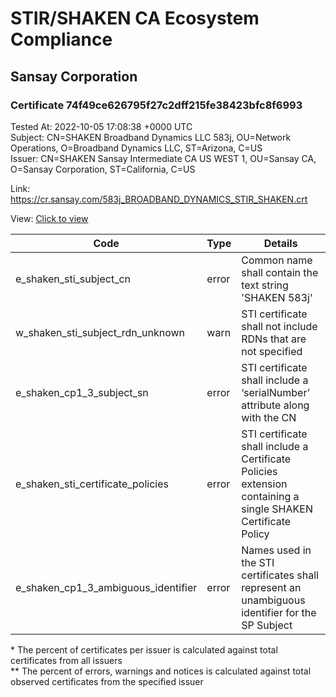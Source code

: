 # STIR/SHAKEN CA Ecosystem Compliance
## Sansay Corporation

### Certificate 74f49ce626795f27c2dff215fe38423bfc8f6993
Tested At: 2022-10-05 17:08:38 +0000 UTC\
Subject: CN=SHAKEN Broadband Dynamics LLC 583j, OU=Network Operations, O=Broadband Dynamics LLC, ST=Arizona, C=US\
Issuer: CN=SHAKEN Sansay Intermediate CA US WEST 1, OU=Sansay CA, O=Sansay Corporation, ST=California, C=US

Link: https://cr.sansay.com/583j_BROADBAND_DYNAMICS_STIR_SHAKEN.crt

View: [Click to view](https://understandingwebpki.com/?cert=MIIDnTCCA0OgAwIBAgIUQpx8cHEeOCDwuOHerm%2FzJiJkTNswCgYIKoZIzj0EAwIwgYUxCzAJBgNVBAYTAlVTMRMwEQYDVQQIDApDYWxpZm9ybmlhMRswGQYDVQQKDBJTYW5zYXkgQ29ycG9yYXRpb24xEjAQBgNVBAsMCVNhbnNheSBDQTEwMC4GA1UEAwwnU0hBS0VOIFNhbnNheSBJbnRlcm1lZGlhdGUgQ0EgVVMgV0VTVCAxMB4XDTIyMTAwNTE1MTcxOFoXDTIyMTEwNTE1MTcxOFowgYoxCzAJBgNVBAYTAlVTMRAwDgYDVQQIDAdBcml6b25hMR8wHQYDVQQKDBZCcm9hZGJhbmQgRHluYW1pY3MgTExDMRswGQYDVQQLDBJOZXR3b3JrIE9wZXJhdGlvbnMxKzApBgNVBAMMIlNIQUtFTiBCcm9hZGJhbmQgRHluYW1pY3MgTExDIDU4M2owWTATBgcqhkjOPQIBBggqhkjOPQMBBwNCAAQa%2BkrvsTqc2Zvkhvf7Rq0FzWu85RTSP8drlJdy%2FFz%2FWI1pCkOHGvoK7xsPDhTZZB0avi892aK02iucqxhnSq2No4IBiDCCAYQwFgYIKwYBBQUHARoECjAIoAYWBDU4M2owFwYDVR0gBBAwDjAMBgpghkgBhv8JAQEBMB0GA1UdDgQWBBSJgdEFQOWqTxHwuwLUlpA%2Bh1bm3zCBygYDVR0jBIHCMIG%2FgBSs05P1Q0PMCr5FWBcTfZJ83MMBRqGBkKSBjTCBijELMAkGA1UEBhMCVVMxEzARBgNVBAgMCkNhbGlmb3JuaWExEjAQBgNVBAcMCVNhbiBEaWVnbzEbMBkGA1UECgwSU2Fuc2F5IENvcnBvcmF0aW9uMRIwEAYDVQQLDAlTYW5zYXkgQ0ExITAfBgNVBAMMGFNIQUtFTiBTYW5zYXkgUm9vdCBDQSBVU4IUFLVfOAX18HsTtfiw3u0g8lFwPpwwRwYDVR0fBEAwPjA8oDqgOIY2aHR0cHM6Ly9hdXRoZW50aWNhdGUtYXBpLmljb25lY3Rpdi5jb20vZG93bmxvYWQvdjEvY3JsMAwGA1UdEwEB%2FwQCMAAwDgYDVR0PAQH%2FBAQDAgeAMAoGCCqGSM49BAMCA0gAMEUCIQCutZNKXx5h%2Bc4L60zF7AHrycwO86kdzXrzPuIe3ylW2AIgCOXSmp2M91IYXFbhb%2By3wNxzq4EwgbRWlrUQOC7LUxU%3D)


| Code | Type | Details |
|------|------|---------|
| e_shaken_sti_subject_cn | error | Common name shall contain the text string 'SHAKEN 583j' |
| w_shaken_sti_subject_rdn_unknown | warn | STI certificate shall not include RDNs that are not specified |
| e_shaken_cp1_3_subject_sn | error | STI certificate shall include a ‘serialNumber’ attribute along with the CN |
| e_shaken_sti_certificate_policies | error | STI certificate shall include a Certificate Policies extension containing a single SHAKEN Certificate Policy |
| e_shaken_cp1_3_ambiguous_identifier | error | Names used in the STI certificates shall represent an unambiguous identifier for the SP Subject |

\* The percent of certificates per issuer is calculated against total certificates from all issuers\
\*\* The percent of errors, warnings and notices is calculated against total observed certificates from the specified issuer

